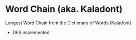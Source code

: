 # Word Chain (aka. Kaladont)
 Longest Word Chain from the Dictionary of Words (Kaladont)
 
 - DFS implemented
 
